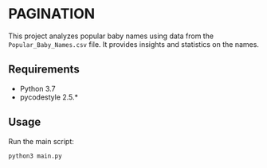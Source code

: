 # PAGINATION

This project analyzes popular baby names using data from the `Popular_Baby_Names.csv` file. It provides insights and statistics on the names.

## Requirements

- Python 3.7
- pycodestyle 2.5.*

## Usage

Run the main script:
```bash
python3 main.py
